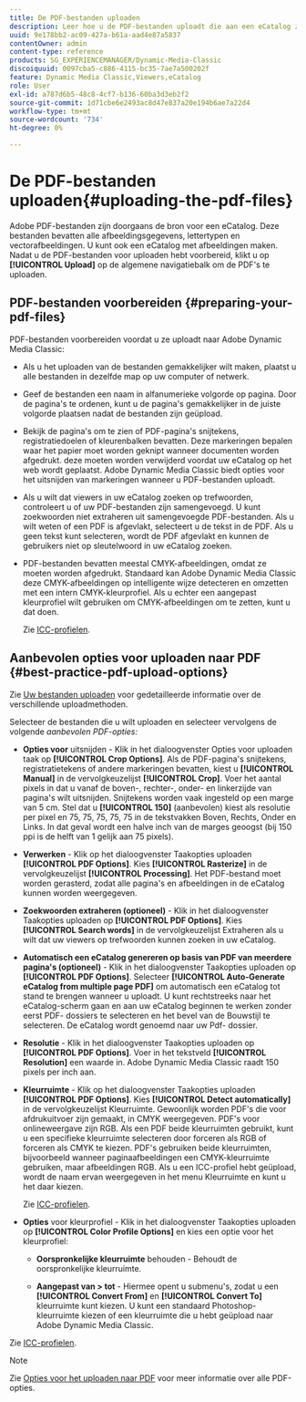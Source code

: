 ```yaml
---
title: De PDF-bestanden uploaden
description: Leer hoe u de PDF-bestanden uploadt die aan een eCatalog zijn gekoppeld.
uuid: 9e178bb2-ac09-427a-b61a-aad4e87a5837
contentOwner: admin
content-type: reference
products: SG_EXPERIENCEMANAGER/Dynamic-Media-Classic
discoiquuid: 0097cba5-c886-4115-bc35-7ae7a500202f
feature: Dynamic Media Classic,Viewers,eCatalog
role: User
exl-id: a787d6b5-48c8-4cf7-b136-60ba3d3eb2f2
source-git-commit: 1d71cbe6e2493ac8d47e837a20e194b6ae7a22d4
workflow-type: tm+mt
source-wordcount: '734'
ht-degree: 0%

---
```


# De PDF-bestanden uploaden{#uploading-the-pdf-files}

Adobe PDF-bestanden zijn doorgaans de bron voor een eCatalog. Deze bestanden bevatten alle afbeeldingsgegevens, lettertypen en vectorafbeeldingen. U kunt ook een eCatalog met afbeeldingen maken. Nadat u de PDF-bestanden voor uploaden hebt voorbereid, klikt u op **[!UICONTROL Upload]** op de algemene navigatiebalk om de PDF&#39;s te uploaden.

## PDF-bestanden voorbereiden {#preparing-your-pdf-files}

PDF-bestanden voorbereiden voordat u ze uploadt naar Adobe Dynamic Media Classic:

* Als u het uploaden van de bestanden gemakkelijker wilt maken, plaatst u alle bestanden in dezelfde map op uw computer of netwerk.
* Geef de bestanden een naam in alfanumerieke volgorde op pagina. Door de pagina&#39;s te ordenen, kunt u de pagina&#39;s gemakkelijker in de juiste volgorde plaatsen nadat de bestanden zijn geüpload.
* Bekijk de pagina&#39;s om te zien of PDF-pagina&#39;s snijtekens, registratiedoelen of kleurenbalken bevatten. Deze markeringen bepalen waar het papier moet worden geknipt wanneer documenten worden afgedrukt. deze moeten worden verwijderd voordat uw eCatalog op het web wordt geplaatst. Adobe Dynamic Media Classic biedt opties voor het uitsnijden van markeringen wanneer u PDF-bestanden uploadt.
* Als u wilt dat viewers in uw eCatalog zoeken op trefwoorden, controleert u of uw PDF-bestanden zijn samengevoegd. U kunt zoekwoorden niet extraheren uit samengevoegde PDF-bestanden. Als u wilt weten of een PDF is afgevlakt, selecteert u de tekst in de PDF. Als u geen tekst kunt selecteren, wordt de PDF afgevlakt en kunnen de gebruikers niet op sleutelwoord in uw eCatalog zoeken.
* PDF-bestanden bevatten meestal CMYK-afbeeldingen, omdat ze moeten worden afgedrukt. Standaard kan Adobe Dynamic Media Classic deze CMYK-afbeeldingen op intelligente wijze detecteren en omzetten met een intern CMYK-kleurprofiel. Als u echter een aangepast kleurprofiel wilt gebruiken om CMYK-afbeeldingen om te zetten, kunt u dat doen.

   Zie [ICC-profielen](icc-profiles.md#icc_profiles).

## Aanbevolen opties voor uploaden naar PDF {#best-practice-pdf-upload-options}

Zie [Uw bestanden uploaden](uploading-files.md#uploading_your_files) voor gedetailleerde informatie over de verschillende uploadmethoden.

Selecteer de bestanden die u wilt uploaden en selecteer vervolgens de volgende *aanbevolen PDF-opties:*

* **Opties voor**  uitsnijden - Klik in het dialoogvenster Opties voor uploaden taak op  **[!UICONTROL Crop Options]**. Als de PDF-pagina&#39;s snijtekens, registratietekens of andere markeringen bevatten, kiest u **[!UICONTROL Manual]** in de vervolgkeuzelijst **[!UICONTROL Crop]**. Voer het aantal pixels in dat u vanaf de boven-, rechter-, onder- en linkerzijde van pagina&#39;s wilt uitsnijden. Snijtekens worden vaak ingesteld op een marge van 5 cm. Stel dat u **[!UICONTROL 150]** (aanbevolen) kiest als resolutie per pixel en 75, 75, 75, 75, 75 in de tekstvakken Boven, Rechts, Onder en Links. In dat geval wordt een halve inch van de marges geoogst (bij 150 ppi is de helft van 1 gelijk aan 75 pixels).

* **Verwerken**  - Klik op het dialoogvenster Taakopties uploaden  **[!UICONTROL PDF Options]**. Kies **[!UICONTROL Rasterize]** in de vervolgkeuzelijst **[!UICONTROL Processing]**. Het PDF-bestand moet worden gerasterd, zodat alle pagina&#39;s en afbeeldingen in de eCatalog kunnen worden weergegeven.

* **Zoekwoorden extraheren (optioneel)** - Klik in het dialoogvenster Taakopties uploaden op  **[!UICONTROL PDF Options]**. Kies **[!UICONTROL Search words]** in de vervolgkeuzelijst Extraheren als u wilt dat uw viewers op trefwoorden kunnen zoeken in uw eCatalog.

* **Automatisch een eCatalog genereren op basis van PDF van meerdere pagina&#39;s (optioneel)**  - Klik in het dialoogvenster Taakopties uploaden op  **[!UICONTROL PDF Options]**. Selecteer **[!UICONTROL Auto-Generate eCatalog from multiple page PDF]** om automatisch een eCatalog tot stand te brengen wanneer u uploadt. U kunt rechtstreeks naar het eCatalog-scherm gaan en aan uw eCatalog beginnen te werken zonder eerst PDF- dossiers te selecteren en het bevel van de Bouwstijl te selecteren. De eCatalog wordt genoemd naar uw Pdf- dossier.

* **Resolutie**  - Klik in het dialoogvenster Taakopties uploaden op  **[!UICONTROL PDF Options]**. Voer in het tekstveld **[!UICONTROL Resolution]** een waarde in. Adobe Dynamic Media Classic raadt 150 pixels per inch aan.

* **Kleurruimte** - Klik op het dialoogvenster Taakopties uploaden  **[!UICONTROL PDF Options]**. Kies **[!UICONTROL Detect automatically]** in de vervolgkeuzelijst Kleurruimte. Gewoonlijk worden PDF&#39;s die voor afdrukuitvoer zijn gemaakt, in CMYK weergegeven. PDF&#39;s voor onlineweergave zijn RGB. Als een PDF beide kleurruimten gebruikt, kunt u een specifieke kleurruimte selecteren door forceren als RGB of forceren als CMYK te kiezen. PDF&#39;s gebruiken beide kleurruimten, bijvoorbeeld wanneer paginaafbeeldingen een CMYK-kleurruimte gebruiken, maar afbeeldingen RGB. Als u een ICC-profiel hebt geüpload, wordt de naam ervan weergegeven in het menu Kleurruimte en kunt u het daar kiezen.

   Zie [ICC-profielen](/help/icc-profiles.md).

* **Opties**  voor kleurprofiel - Klik in het dialoogvenster Taakopties uploaden op  **[!UICONTROL Color Profile Options]** en kies een optie voor het kleurprofiel:

   * **Oorspronkelijke kleurruimte**  behouden - Behoudt de oorspronkelijke kleurruimte.

   * **Aangepast van > tot**  - Hiermee opent u submenu&#39;s, zodat u een  **[!UICONTROL Convert From]** en  **[!UICONTROL Convert To]** kleurruimte kunt kiezen. U kunt een standaard Photoshop-kleurruimte kiezen of een kleurruimte die u hebt geüpload naar Adobe Dynamic Media Classic.

<!-- * **Convert To SRGB** - Converts to SRGB (Standard Red Green Blue). SRGB is the recommended color space for displaying images on web pages. -->

Zie [ICC-profielen](icc-profiles.md#icc_profiles).

>[!NOTE]
>
>Zie [Opties voor het uploaden naar PDF](pdfs.md#pdf_upload_options) voor meer informatie over alle PDF-opties.
